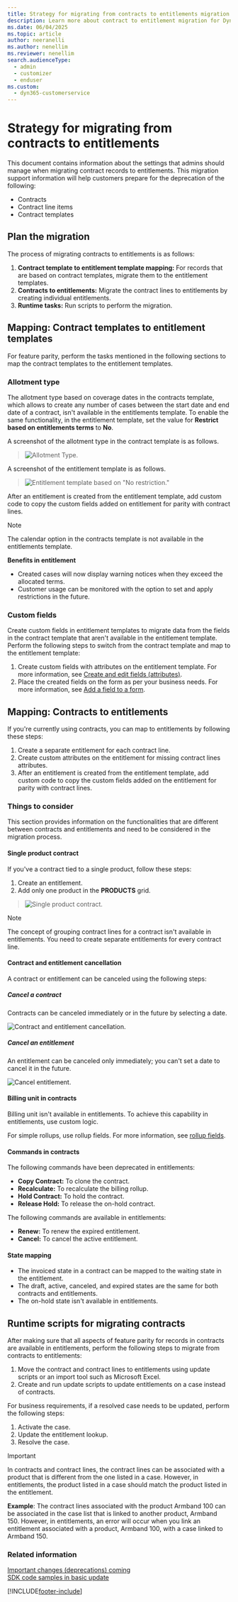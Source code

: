 ```yaml
---
title: Strategy for migrating from contracts to entitlements migration strategy
description: Learn more about contract to entitlement migration for Dynamics 365 Customer Service.
ms.date: 06/04/2025
ms.topic: article
author: neeranelli
ms.author: nenellim
ms.reviewer: nenellim
search.audienceType: 
  - admin
  - customizer
  - enduser
ms.custom: 
  - dyn365-customerservice
---
```


# Strategy for migrating from contracts to entitlements

This document contains information about the settings that admins should manage when migrating contract records to entitlements. This migration support information will help customers prepare for the deprecation of the following:

- Contracts
- Contract line items
- Contract templates

## Plan the migration

The process of migrating contracts to entitlements is as follows:

1. **Contract template to entitlement template mapping:** For records that are based on contract templates, migrate them to the entitlement templates.
2. **Contracts to entitlements:** Migrate the contract lines to entitlements by creating individual entitlements.
3. **Runtime tasks:** Run scripts to perform the migration.

## Mapping: Contract templates to entitlement templates

For feature parity, perform the tasks mentioned in the following sections to map the contract templates to the entitlement templates.

### Allotment type

The allotment type based on coverage dates in the contracts template, which allows to create any number of cases between the start date and end date of a contract, isn't available in the entitlements template. To enable the same functionality, in the entitlement template, set the value for **Restrict based on entitlements terms** to **No**.

A screenshot of the allotment type in the contract template is as follows.


> ![Allotment Type.](../media/contract-and-entitlement-allocation-type-1.png "Allotment Type")

A screenshot of the entitlement template is as follows.


> ![Entitlement template based on "No restriction."](../media/entitlement-template-sample.png  "Entitlement template based on No restriction")

After an entitlement is created from the entitlement template, add custom code to copy the custom fields added on entitlement for parity with contract lines.

> [!Note]
>
> The calendar option in the contracts template is not available in the entitlements template.

**Benefits in entitlement**

- Created cases will now display warning notices when they exceed the allocated terms.
- Customer usage can be monitored with the option to set and apply restrictions in the future.

### Custom fields

Create custom fields in entitlement templates to migrate data from the fields in the contract template that aren't available in the entitlement template. Perform the following steps to switch from the contract template and map to the entitlement template:

1. Create custom fields with attributes on the entitlement template. For more information, see [Create and edit fields (attributes)](../../customerengagement/on-premises/customize/create-edit-fields.md).
2. Place the created fields on the form as per your business needs. For more information, see [Add a field to a form](../../customerengagement/on-premises/customize/add-field-form.md).

## Mapping: Contracts to entitlements

If you're currently using contracts, you can map to entitlements by following these steps:

1. Create a separate entitlement for each contract line.
2. Create custom attributes on the entitlement for missing contract lines attributes.
3. After an entitlement is created from the entitlement template, add custom code to copy the custom fields added on the entitlement for parity with contract lines.

### Things to consider

This section provides information on the functionalities that are different between contracts and entitlements and need to be considered in the migration process.

#### Single product contract

If you've a contract tied to a single product, follow these steps:

1. Create an entitlement.
2. Add only one product in the **PRODUCTS** grid.

> ![Single product contract.](../media/single-product-contract.png "Single product contract")

> [!Note]
> The concept of grouping contract lines for a contract isn't available in entitlements. You need to create separate entitlements for every contract line.

#### Contract and entitlement cancellation

A contract or entitlement can be canceled using the following steps:

##### Cancel a contract

Contracts can be canceled immediately or in the future by selecting a date.
  
  ![Contract and entitlement cancellation.](../media/contract-and-entitlement-cancellation.png "Contract and entitlement cancellation")

##### Cancel an entitlement

An entitlement can be canceled only immediately; you can't set a date to cancel it in the future.
  
![Cancel entitlement.](../media/cancel-entitlement.png "Cancel entitlement")

#### Billing unit in contracts

Billing unit isn't available in entitlements. To achieve this capability in entitlements, use custom logic.

For simple rollups, use rollup fields. For more information, see [rollup fields](../../customerengagement/on-premises/customize/define-rollup-fields.md).

#### Commands in contracts

The following commands have been deprecated in entitlements:

- **Copy Contract:** To clone the contract.
- **Recalculate:** To recalculate the billing rollup.
- **Hold Contract:** To hold the contract.
- **Release Hold:** To release the on-hold contract.

The following commands are available in entitlements:

- **Renew:** To renew the expired entitlement.
- **Cancel:** To cancel the active entitlement.

#### State mapping

- The invoiced state in a contract can be mapped to the waiting state in the entitlement.
- The draft, active, canceled, and expired states are the same for both contracts and entitlements.
- The on-hold state isn't available in entitlements.

## Runtime scripts for migrating contracts

After making sure that all aspects of feature parity for records in contracts are available in entitlements, perform the following steps to migrate from contracts to entitlements:

1. Move the contract and contract lines to entitlements using update scripts or an import tool such as Microsoft Excel.
2. Create and run update scripts to update entitlements on a case instead of contracts.

For business requirements, if a resolved case needs to be updated, perform the following steps:

1. Activate the case.
2. Update the entitlement lookup.
3. Resolve the case.

> [!IMPORTANT]
> In contracts and contract lines, the contract lines can be associated with a product that is different from the one listed in a case. However, in entitlements, the product listed in a case should match the product listed in the entitlement.
>
> **Example**: The contract lines associated with the product Armband 100 can be associated in the case list that is linked to another product, Armband 150. However, in entitlements, an error will occur when you link an entitlement associated with a product, Armband 100, with a case linked to Armband 150.

### Related information

[Important changes (deprecations) coming](/power-platform/important-changes-coming)  
[SDK code samples in basic update](/powerapps/developer/common-data-service/org-service/entity-operations-update-delete#basic-update)


[!INCLUDE[footer-include](../../includes/footer-banner.md)]
